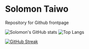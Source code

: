 # Solomon Taiwo
Repository for Github frontpage

![Solomon's GitHub stats](https://github-readme-stats.vercel.app/api?username=solomontaiwo&show_icons=true&theme=iceberg&rank_icon=github)
![Top Langs](https://github-readme-stats.vercel.app/api/top-langs/?username=solomontaiwo&layout=compact)

[![GitHub Streak](https://streak-stats.demolab.com?user=solomontaiwo&theme=iceberg)](https://git.io/streak-stats)
